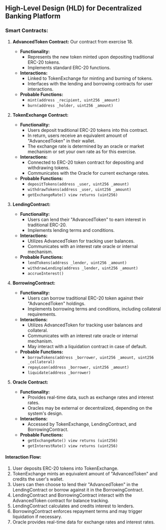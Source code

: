 ## High-Level Design (HLD) for Decentralized Banking Platform

### Smart Contracts:

1. **AdvancedToken Contract:**
Our contract from exercise 18.
   - **Functionality:**
     - Represents the new token minted upon depositing traditional ERC-20 tokens.
     - Implements standard ERC-20 functions.
   - **Interactions:**
     - Linked to TokenExchange for minting and burning of tokens.
     - Interfaces with the lending and borrowing contracts for user interactions.
   - **Probable Functions:**
     - `mint(address _recipient, uint256 _amount)`
     - `burn(address _holder, uint256 _amount)`

2. **TokenExchange Contract:**
   - **Functionality:**
     - Users deposit traditional ERC-20 tokens into this contract.
     - In return, users receive an equivalent amount of "AdvancedToken" in their wallet.
     - The exchange rate is determined by an oracle or market mechanism or set your own rate as for this exercise.
   - **Interactions:**
     - Connected to ERC-20 token contract for depositing and withdrawing tokens.
     - Communicates with the Oracle for current exchange rates.
   - **Probable Functions:**
     - `depositTokens(address _user, uint256 _amount)`
     - `withdrawTokens(address _user, uint256 _amount)`
     - `getExchangeRate() view returns (uint256)`


3. **LendingContract:**
   - **Functionality:**
     - Users can lend their "AdvancedToken" to earn interest in traditional ERC-20.
     - Implements lending terms and conditions.
   - **Interactions:**
     - Utilizes AdvancedToken for tracking user balances.
     - Communicates with an interest rate oracle or internal mechanism.
   - **Probable Functions:**
     - `lendTokens(address _lender, uint256 _amount)`
     - `withdrawLending(address _lender, uint256 _amount)`
     - `accrueInterest()`

4. **BorrowingContract:**
   - **Functionality:**
     - Users can borrow traditional ERC-20 token against their "AdvancedToken" holdings.
     - Implements borrowing terms and conditions, including collateral requirements.
   - **Interactions:**
     - Utilizes AdvancedToken for tracking user balances and collateral.
     - Communicates with an interest rate oracle or internal mechanism.
     - May interact with a liquidation contract in case of default.
   - **Probable Functions:**
     - `borrowTokens(address _borrower, uint256 _amount, uint256 _collateral)`
     - `repayLoan(address _borrower, uint256 _amount)`
     - `liquidate(address _borrower)`

5. **Oracle Contract:**
   - **Functionality:**
     - Provides real-time data, such as exchange rates and interest rates.
     - Oracles may be external or decentralized, depending on the system's design.
   - **Interactions:**
     - Accessed by TokenExchange, LendingContract, and BorrowingContract.
   - **Probable Functions:**
     - `getExchangeRate() view returns (uint256)`
     - `getInterestRate() view returns (uint256)`

#### Interaction Flow:

1. User deposits ERC-20 tokens into TokenExchange.
2. TokenExchange mints an equivalent amount of "AdvancedToken" and credits the user's wallet.
3. Users can then choose to lend their "AdvancedToken" in the LendingContract or borrow against it in the BorrowingContract.
4. LendingContract and BorrowingContract interact with the AdvancedToken contract for balance tracking.
5. LendingContract calculates and credits interest to lenders.
6. BorrowingContract enforces repayment terms and may trigger liquidation if necessary.
7. Oracle provides real-time data for exchange rates and interest rates.
